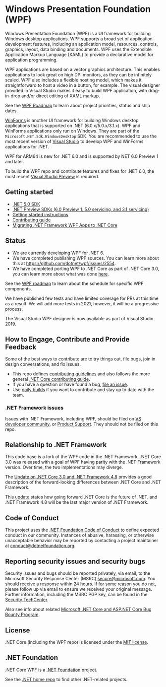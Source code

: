 # Windows Presentation Foundation (WPF)

Windows Presentation Foundation (WPF) is a UI framework for building Windows desktop applications. WPF supports a broad set of application development features, including an application model, resources, controls, graphics, layout, data binding and documents. WPF uses the Extensible Application Markup Language (XAML) to provide a declarative model for application programming.

WPF applications are based on a vector graphics architecture. This enables applications to look great on high DPI monitors, as they can be infinitely scaled. WPF also includes a flexible hosting model, which makes it straightforward to host a video in a button, for example. The visual designer provided in Visual Studio makes it easy to build WPF application, with drag-in-drop and/or direct editing of XAML markup.

See the [WPF Roadmap](roadmap.md) to learn about project priorities, status and ship dates.

[WinForms](https://github.com/dotnet/winforms) is another UI framework for building Windows desktop applications that is supported on .NET (6.0.x/5.0.x/3.1.x). WPF and WinForms applications only run on Windows. They are part of the `Microsoft.NET.Sdk.WindowsDesktop` SDK. You are recommended to use the most recent version of [Visual Studio](https://visualstudio.microsoft.com/downloads/) to develop WPF and WinForms applications for .NET.  

WPF for ARM64 is new for .NET 6.0 and is supported by NET 6.0 Preview 1 and later. 

To build the WPF repo and contribute features and fixes for .NET 6.0, the most recent [Visual Studio Preview](https://visualstudio.microsoft.com/vs/preview/) is required.  

## Getting started

* [.NET 5.0 SDK](https://dotnet.microsoft.com/download/dotnet/5.0)
* [.NET Preview SDKs (6.0 Preview 1, 5.0 servicing, and 3.1 servicing)](https://github.com/dotnet/installer)
* [Getting started instructions](Documentation/getting-started.md)
* [Contributing guide](Documentation/contributing.md)
* [Migrating .NET Framework WPF Apps to .NET Core](https://docs.microsoft.com/en-us/dotnet/desktop-wpf/migration/convert-project-from-net-framework)

## Status

- We are currently developing WPF for .NET 6. 
- We have completed publishing WPF sources. You can learn more about this at https://github.com/dotnet/wpf/issues/2554. 
- We have completed porting WPF to .NET Core as part of .NET Core 3.0, you can learn more about what was done [here](https://github.com/dotnet/wpf/issues/1936).

See the [WPF roadmap](roadmap.md) to learn about the schedule for specific WPF components.

We have published few tests and have limited coverage for PRs at this time as a result. We will add more tests in 2021, however, it will be a progressive process. 

The Visual Studio WPF designer is now available as part of Visual Studio 2019. 

## How to Engage, Contribute and Provide Feedback

Some of the best ways to contribute are to try things out, file bugs, join in design conversations, and fix issues.

* This repo defines [contributing guidelines](Documentation/contributing.md) and also follows the more general [.NET Core contributing guide](https://github.com/dotnet/runtime/blob/master/CONTRIBUTING.md).
* If you have a question or have found a bug, [file an issue](https://github.com/dotnet/wpf/issues/new).
* Use [daily builds](Documentation/getting-started.md#installation) if you want to contribute and stay up to date with the team.

### .NET Framework issues

Issues with .NET Framework, including WPF, should be filed on [VS developer community](https://developercommunity.visualstudio.com/spaces/61/index.html), 
or [Product Support](https://support.microsoft.com/en-us/contactus?ws=support).
They should not be filed on this repo.

## Relationship to .NET Framework

This code base is a fork of the WPF code in the .NET Framework. .NET Core 3.0 was released with a goal of WPF having parity with the .NET Framework version. Over time, the two implementations may diverge.

The [Update on .NET Core 3.0 and .NET Framework 4.8](https://blogs.msdn.microsoft.com/dotnet/2018/10/04/update-on-net-core-3-0-and-net-framework-4-8/) provides a good description of the forward-looking differences between .NET Core and .NET Framework.

This [update](https://devblogs.microsoft.com/dotnet/net-core-is-the-future-of-net/) states how going forward .NET Core is the future of .NET. and .NET Framework 4.8 will be the last major version of .NET Framework.


## Code of Conduct

This project uses the [.NET Foundation Code of Conduct](https://dotnetfoundation.org/code-of-conduct) to define expected conduct in our community. Instances of abusive, harassing, or otherwise unacceptable behavior may be reported by contacting a project maintainer at conduct@dotnetfoundation.org.

## Reporting security issues and security bugs

Security issues and bugs should be reported privately, via email, to the Microsoft Security Response Center (MSRC) <secure@microsoft.com>. You should receive a response within 24 hours. If for some reason you do not, please follow up via email to ensure we received your original message. Further information, including the MSRC PGP key, can be found in the [Security TechCenter](https://www.microsoft.com/msrc/faqs-report-an-issue).

Also see info about related [Microsoft .NET Core and ASP.NET Core Bug Bounty Program](https://www.microsoft.com/msrc/bounty-dot-net-core).

## License

.NET Core (including the WPF repo) is licensed under the [MIT license](LICENSE.TXT).

## .NET Foundation

.NET Core WPF is a [.NET Foundation](https://www.dotnetfoundation.org/projects) project.

See the [.NET home repo](https://github.com/Microsoft/dotnet) to find other .NET-related projects.

